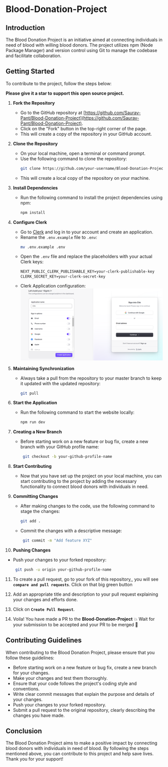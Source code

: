 # Blood-Donation-Project

## Introduction

The Blood Donation Project is an initiative aimed at connecting individuals in need of blood with willing blood donors. The project utilizes npm (Node Package Manager) and version control using Git to manage the codebase and facilitate collaboration.

## Getting Started

To contribute to the project, follow the steps below:

**Please give it a star to support this open source project.**


1. **Fork the Repository**

   - Go to the GitHub repository at [https://github.com/Saurav-Pant/Blood-Donation-Project](https://github.com/Saurav-Pant/Blood-Donation-Project).
   - Click on the "Fork" button in the top-right corner of the page.
   - This will create a copy of the repository in your GitHub account.

2. **Clone the Repository**

   - On your local machine, open a terminal or command prompt.
   - Use the following command to clone the repository:
     ```bash
     git clone https://github.com/your-username/Blood-Donation-Project.git
     ```
   - This will create a local copy of the repository on your machine.

3. **Install Dependencies**

   - Run the following command to install the project dependencies using npm:
     ```bash
     npm install
     ```

4. **Configure Clerk**

   - Go to [Clerk](https://clerk.com/) and log in to your account and create an application.
   - Rename the `.env.example` file to `.env`:
     ```bash
     mv .env.example .env
     ```
   - Open the `.env` file and replace the placeholders with your actual Clerk keys:
     ```
     NEXT_PUBLIC_CLERK_PUBLISHABLE_KEY=your-clerk-publishable-key
     CLERK_SECRET_KEY=your-clerk-secret-key
     ```
   - Clerk Application configuration:
     ![Clerk Application Configuration ](./asset/clerk.png)

5. **Maintaining Synchronization**

   - Always take a pull from the repository to your master branch to keep it updated with the updated repository:
     ```bash
     git pull
     ```

6. **Start the Application**

   - Run the following command to start the website locally:
     ```bash
     npm run dev
     ```

7. **Creating a New Branch**

   - Before starting work on a new feature or bug fix, create a new branch with your GitHub profile name:

     ```bash
      git checkout -b your-github-profile-name
     ```

8. **Start Contributing**

   - Now that you have set up the project on your local machine, you can start contributing to the project by adding the necessary functionality to connect blood donors with individuals in need.

9. **Committing Changes**

   - After making changes to the code, use the following command to stage the changes:

     ```bash
     git add .
     ```

   - Commit the changes with a descriptive message:

     ```bash
      git commit -m "Add feature XYZ"
     ```

10. **Pushing Changes**

   - Push your changes to your forked repository:
     ```bash
      git push -u origin your-github-profile-name
     ```

11. To create a pull request, go to your fork of this repository,, you will see **`compare and pull requests`**. Click on that big green button

12. Add an appropriate title and description to your pull request explaining your changes and efforts done.

13. Click on **`Create Pull Request`**.

14. Voila! You have made a PR to the **Blood-Donation-Project** 💥 Wait for your submission to be accepted and your PR to be merged 🎉

## Contributing Guidelines

When contributing to the Blood Donation Project, please ensure that you follow these guidelines:

- Before starting work on a new feature or bug fix, create a new branch for your changes.
- Make your changes and test them thoroughly.
- Ensure that your code follows the project's coding style and conventions.
- Write clear commit messages that explain the purpose and details of your changes.
- Push your changes to your forked repository.
- Submit a pull request to the original repository, clearly describing the changes you have made.

## Conclusion

The Blood Donation Project aims to make a positive impact by connecting blood donors with individuals in need of blood. By following the steps mentioned above, you can contribute to this project and help save lives. Thank you for your support!
